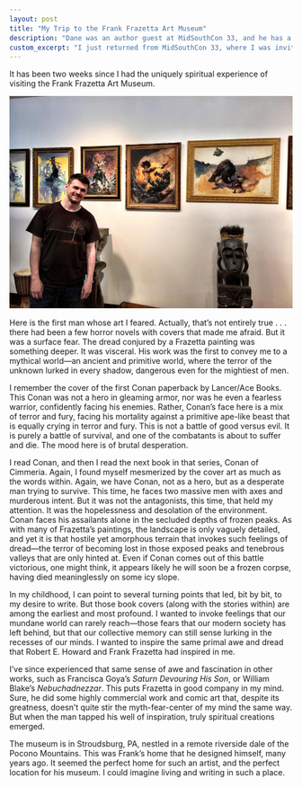 ```yaml
---
layout: post
title: "My Trip to the Frank Frazetta Art Museum"
description: "Dane was an author guest at MidSouthCon 33, and he has a good deal to say about it."
custom_excerpt: "I just returned from MidSouthCon 33, where I was invited to be an author guest. Here is my experience from the show..."
---
```


It has been two weeks since I had the uniquely spiritual experience of visiting the Frank Frazetta Art Museum.

<img src="/media/blog-images/frazetta_museum.jpg" alt="Frank Frazetta Art Museum" class="aligncenter border img-large">

Here is the first man whose art I feared. Actually, that’s not entirely true . . . there had been a few horror novels with covers that made me afraid. But it was a surface fear. The dread conjured by a Frazetta painting was something deeper. It was visceral. His work was the first to convey me to a mythical world—an ancient and primitive world, where the terror of the unknown lurked in every shadow, dangerous even for the mightiest of men.

I remember the cover of the first Conan paperback by Lancer/Ace Books. This Conan was not a hero in gleaming armor, nor was he even a fearless warrior, confidently facing his enemies. Rather, Conan’s face here is a mix of terror and fury, facing his mortality against a primitive ape-like beast that is equally crying in terror and fury. This is not a battle of good versus evil. It is purely a battle of survival, and one of the combatants is about to suffer and die. The mood here is of brutal desperation.

I read Conan, and then I read the next book in that series, Conan of Cimmeria. Again, I found myself mesmerized by the cover art as much as the words within. Again, we have Conan, not as a hero, but as a desperate man trying to survive. This time, he faces two massive men with axes and murderous intent. But it was not the antagonists, this time, that held my attention. It was the hopelessness and desolation of the environment. Conan faces his assailants alone in the secluded depths of frozen peaks. As with many of Frazetta’s paintings, the landscape is only vaguely detailed, and yet it is that hostile yet amorphous terrain that invokes such feelings of dread—the terror of becoming lost in those exposed peaks and tenebrous valleys that are only hinted at. Even if Conan comes out of this battle victorious, one might think, it appears likely he will soon be a frozen corpse, having died meaninglessly on some icy slope.

In my childhood, I can point to several turning points that led, bit by bit, to my desire to write. But those book covers (along with the stories within) are among the earliest and most profound. I wanted to invoke feelings that our mundane world can rarely reach—those fears that our modern society has left behind, but that our collective memory can still sense lurking in the recesses of our minds. I wanted to inspire the same primal awe and dread that Robert E. Howard and Frank Frazetta had inspired in me.

I’ve since experienced that same sense of awe and fascination in other works, such as Francisca Goya’s _Saturn Devouring His Son_, or William Blake’s _Nebuchadnezzar_. This puts Frazetta in good company in my mind. Sure, he did some highly commercial work  and comic art that, despite its greatness, doesn’t quite stir the myth-fear-center of my mind the same way. But when the man tapped his well of inspiration, truly spiritual creations emerged.

The museum is in Stroudsburg, PA, nestled in a remote riverside dale of the Pocono Mountains. This was Frank’s home that he designed himself, many years ago. It seemed the perfect home for such an artist, and the perfect location for his museum. I could imagine living and writing in such a place.